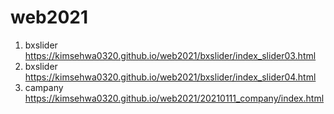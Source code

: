 # web2021
1. bxslider https://kimsehwa0320.github.io/web2021/bxslider/index_slider03.html
2. bxslider https://kimsehwa0320.github.io/web2021/bxslider/index_slider04.html
2. campany https://kimsehwa0320.github.io/web2021/20210111_company/index.html


